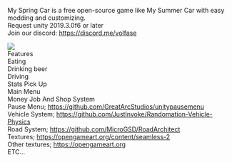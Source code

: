 My Spring Car is a free open-source game like My Summer Car with easy modding and customizing.  
Request unity 2019.3.0f6 or later   
Join our discord: https://discord.me/volfase  

[![](https://i.ibb.co/QF69qTX/Screenshot-from-2020-01-28-22-03-29.png)](https://www.youtube.com/watch?v=Un4r-O9YKGk&feature=youtu.be)  
Features  
Eating  
Drinking beer  
Driving  
Stats
Pick Up  
Main Menu    
Money Job And Shop System  
Pause Menu; https://github.com/GreatArcStudios/unitypausemenu  
Vehicle System; https://github.com/JustInvoke/Randomation-Vehicle-Physics  
Road System; https://github.com/MicroGSD/RoadArchitect  
Textures; https://opengameart.org/content/seamless-2  
Other textures; https://opengameart.org  
ETC...  
